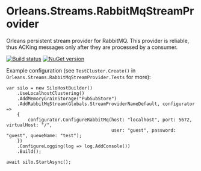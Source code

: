 # Orleans.Streams.RabbitMqStreamProvider
Orleans persistent stream provider for RabbitMQ. This provider is reliable, thus ACKing messages only after they are processed by a consumer.

[![Build status](https://ci.appveyor.com/api/projects/status/vt48gs9gtghynyit?svg=true)](https://ci.appveyor.com/project/zitmen65687/orleans-streams-rabbitmqstreamprovider)
[![NuGet version](https://badge.fury.io/nu/Orleans.Streams.RabbitMqStreamProvider.svg)](https://badge.fury.io/nu/Orleans.Streams.RabbitMqStreamProvider)

Example configuration (see `TestCluster.Create()` in `Orleans.Streams.RabbitMqStreamProvider.Tests` for more):
```
var silo = new SiloHostBuilder()
	.UseLocalhostClustering()
	.AddMemoryGrainStorage("PubSubStore")
	.AddRabbitMqStream(Globals.StreamProviderNameDefault, configurator =>
	{
		configurator.ConfigureRabbitMq(host: "localhost", port: 5672, virtualHost: "/",
									   user: "guest", password: "guest", queueName: "test");
	})
	.ConfigureLogging(log => log.AddConsole())
	.Build();

await silo.StartAsync();
```
